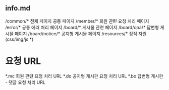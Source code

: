 ## info.md
/common/*  		전체 페이지 공통 페이지
/member/*  	 	회원 관련 요청 처리 페이지
/error/*   	 	공통 에러 처리 페이지
/board/*    		게시물 관련 페이지
/board/qna/*		답변형 게시물 페이지
/board/notice/*		공지형 게시물 페이지
/resources/*		정적 자원(css/img/js *) 

# 요청 URL
*.mc 			회원 관련 요청 처리 URL
*.do			공지형 게시판 요청 처리 URL
*.bo			답변형 게시판 - 댓글 요청 처리 URL



















